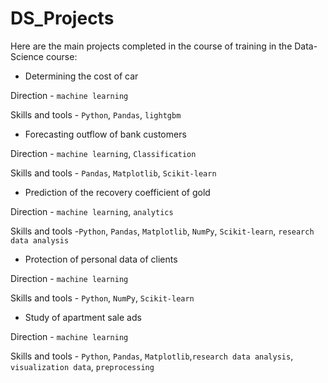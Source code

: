 # DS_Projects

Here are the main projects completed in the course of training in the Data-Science course:

 - Determining the cost of car

Direction - `machine learning`

Skills and tools - `Python`, `Pandas`, `lightgbm`

 - Forecasting outflow of bank customers

Direction - `machine learning`, `Classification`

Skills and tools - `Pandas`, `Matplotlib`, `Scikit-learn`

 - Prediction of the recovery coefficient of gold

Direction - `machine learning`, `analytics`

Skills and tools -`Python`, `Pandas`, `Matplotlib`, `NumPy`, `Scikit-learn`, `research data analysis`

 - Protection of personal data of clients

Direction - `machine learning`

Skills and tools - `Python`, `NumPy`, `Scikit-learn`

 - Study of apartment sale ads

Direction - `machine learning`

Skills and tools - `Python`, `Pandas`, `Matplotlib`,`research data analysis`, `visualization data`, `preprocessing`
